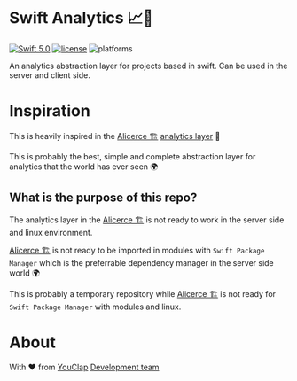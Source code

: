 # Swift Analytics 📈🧐

[![Swift 5.0](https://img.shields.io/badge/Swift-5.0-orange.svg?style=flat)](https://developer.apple.com/swift/)
[![license](https://img.shields.io/badge/license-MIT-lightgrey.svg)](https://github.com/Youclap/vapor-template/blob/master/LICENSE)
![platforms](https://img.shields.io/badge/platforms-server%20side-lightgrey.svg)

An analytics abstraction layer for projects based in swift. Can be used in the server and client side.

# Inspiration

This is heavily inspired in the [Alicerce 🏗](https://github.com/mindera/alicerce) [analytics layer](https://github.com/Mindera/Alicerce/tree/master/Sources/Analytics) 🙇‍

This is probably the best, simple and complete abstraction layer for analytics that the world has ever seen 🌍

## **What is the purpose of this repo?**

The analytics layer in the [Alicerce 🏗](https://github.com/mindera/alicerce) is not ready to work in the server side and linux environment.

[Alicerce 🏗](https://github.com/mindera/alicerce) is not ready to be imported in modules with `Swift Package Manager` which is the preferrable dependency manager in the server side world 🌍

This is probably a temporary repository while [Alicerce 🏗](https://github.com/mindera/alicerce) is not ready for `Swift Package Manager` with modules and linux.

# About

With ❤️ from [YouClap](https://youclap.tech) [Development team](mailto://development@youclap.tech)
